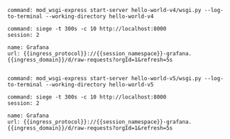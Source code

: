 ```terminal:execute
command: mod_wsgi-express start-server hello-world-v4/wsgi.py --log-to-terminal --working-directory hello-world-v4
```

```terminal:execute
command: siege -t 300s -c 10 http://localhost:8000
session: 2
```

```dashboard:reload-dashboard
name: Grafana
url: {{ingress_protocol}}://{{session_namespace}}-grafana.{{ingress_domain}}/d/raw-requests?orgId=1&refresh=5s
```

```terminal:interrupt-all
```

```terminal:execute
command: mod_wsgi-express start-server hello-world-v5/wsgi.py --log-to-terminal --working-directory hello-world-v5
```

```terminal:execute
command: siege -t 300s -c 10 http://localhost:8000
session: 2
```

```dashboard:reload-dashboard
name: Grafana
url: {{ingress_protocol}}://{{session_namespace}}-grafana.{{ingress_domain}}/d/raw-requests?orgId=1&refresh=5s
```

```terminal:interrupt-all
```
